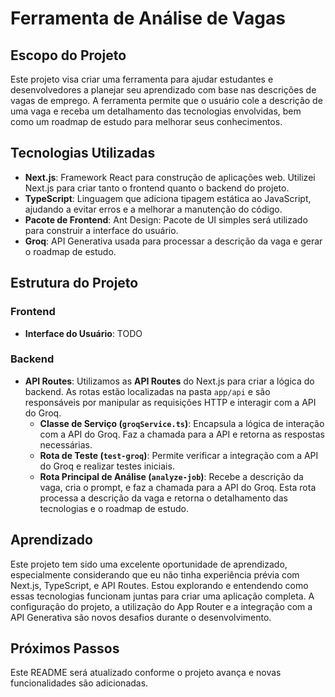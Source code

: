 # Ferramenta de Análise de Vagas

## Escopo do Projeto

Este projeto visa criar uma ferramenta para ajudar estudantes e desenvolvedores a planejar seu aprendizado com base nas descrições de vagas de emprego. A ferramenta permite que o usuário cole a descrição de uma vaga e receba um detalhamento das tecnologias envolvidas, bem como um roadmap de estudo para melhorar seus conhecimentos.

## Tecnologias Utilizadas

- **Next.js**: Framework React para construção de aplicações web. Utilizei Next.js para criar tanto o frontend quanto o backend do projeto.
- **TypeScript**: Linguagem que adiciona tipagem estática ao JavaScript, ajudando a evitar erros e a melhorar a manutenção do código.
- **Pacote de Frontend**: Ant Design: Pacote de UI simples será utilizado para construir a interface do usuário.
- **Groq**: API Generativa usada para processar a descrição da vaga e gerar o roadmap de estudo.

## Estrutura do Projeto

### Frontend

- **Interface do Usuário**: TODO

### Backend

- **API Routes**: Utilizamos as **API Routes** do Next.js para criar a lógica do backend. As rotas estão localizadas na pasta `app/api` e são responsáveis por manipular as requisições HTTP e interagir com a API do Groq.
  - **Classe de Serviço (`groqService.ts`)**: Encapsula a lógica de interação com a API do Groq. Faz a chamada para a API e retorna as respostas necessárias.
  - **Rota de Teste (`test-groq`)**: Permite verificar a integração com a API do Groq e realizar testes iniciais.
  - **Rota Principal de Análise (`analyze-job`)**: Recebe a descrição da vaga, cria o prompt, e faz a chamada para a API do Groq. Esta rota processa a descrição da vaga e retorna o detalhamento das tecnologias e o roadmap de estudo.

## Aprendizado

Este projeto tem sido uma excelente oportunidade de aprendizado, especialmente considerando que eu não tinha experiência prévia com Next.js, TypeScript, e API Routes. Estou explorando e entendendo como essas tecnologias funcionam juntas para criar uma aplicação completa. A configuração do projeto, a utilização do App Router e a integração com a API Generativa são novos desafios durante o desenvolvimento.

## Próximos Passos

Este README será atualizado conforme o projeto avança e novas funcionalidades são adicionadas.
